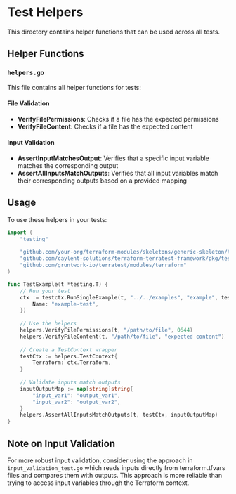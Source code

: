 # Test Helpers

This directory contains helper functions that can be used across all tests.

## Helper Functions

### `helpers.go`

This file contains all helper functions for tests:

#### File Validation

- **VerifyFilePermissions**: Checks if a file has the expected permissions
- **VerifyFileContent**: Checks if a file has the expected content

#### Input Validation

- **AssertInputMatchesOutput**: Verifies that a specific input variable matches the corresponding output
- **AssertAllInputsMatchOutputs**: Verifies that all input variables match their corresponding outputs based on a provided mapping

## Usage

To use these helpers in your tests:

```go
import (
    "testing"
    
    "github.com/your-org/terraform-modules/skeletons/generic-skeleton/tests/helpers"
    "github.com/caylent-solutions/terraform-terratest-framework/pkg/testctx"
    "github.com/gruntwork-io/terratest/modules/terraform"
)

func TestExample(t *testing.T) {
    // Run your test
    ctx := testctx.RunSingleExample(t, "../../examples", "example", testctx.TestConfig{
        Name: "example-test",
    })
    
    // Use the helpers
    helpers.VerifyFilePermissions(t, "/path/to/file", 0644)
    helpers.VerifyFileContent(t, "/path/to/file", "expected content")
    
    // Create a TestContext wrapper
    testCtx := helpers.TestContext{
        Terraform: ctx.Terraform,
    }
    
    // Validate inputs match outputs
    inputOutputMap := map[string]string{
        "input_var1": "output_var1",
        "input_var2": "output_var2",
    }
    helpers.AssertAllInputsMatchOutputs(t, testCtx, inputOutputMap)
}
```

## Note on Input Validation

For more robust input validation, consider using the approach in `input_validation_test.go` which reads inputs directly from terraform.tfvars files and compares them with outputs. This approach is more reliable than trying to access input variables through the Terraform context.
